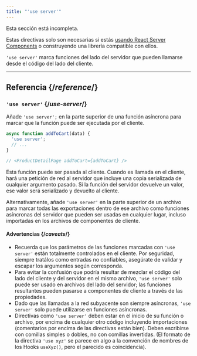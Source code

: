 ```yaml
---
title: "'use server'"
---
```


<Wip>

Esta sección está incompleta.

Estas directivas solo son necesarias si estás [usando React Server Components](/learn/start-a-new-react-project#bleeding-edge-react-frameworks) o construyendo una librería compatible con ellos.

</Wip>


<Intro>

`'use server'` marca funciones del lado del servidor que pueden llamarse desde el código del lado del cliente.

</Intro>

<InlineToc />

---

## Referencia {/*reference*/}

### `'use server'` {/*use-server*/}

Añade `'use server';` en la parte superior de una función asíncrona para marcar que la función puede ser ejecutada por el cliente.

```js
async function addToCart(data) {
  'use server';
  // ...
}

// <ProductDetailPage addToCart={addToCart} />
```

Esta función puede ser pasada al cliente. Cuando es llamada en el cliente, hará una petición de red al servidor que incluye una copia serializada de cualquier argumento pasado. Si la función del servidor devuelve un valor, ese valor será serializado y devuelto al cliente.

Alternativamente, añade `'use server'` en la parte superior de un archivo para marcar todas las exportaciones dentro de ese archivo como funciones asíncronas del servidor que pueden ser usadas en cualquier lugar, incluso importadas en los archivos de componentes de cliente.

#### Advertencias {/*caveats*/}

* Recuerda que los parámetros de las funciones marcadas con `'use server'` están totalmente controlados en el cliente. Por seguridad, siempre tratálos como entradas no confiables, asegúrate de validar y escapar los argumentos según corresponda.
* Para evitar la confusión que podría resultar de mezclar el código del lado del cliente y del servidor en el mismo archivo, `'use server'` solo puede ser usado en archivos del lado del servidor; las funciones resultantes pueden pasarse a componentes de cliente a través de las propiedades.
* Dado que las llamadas a la red subyacente son siempre asíncronas, `'use server'` solo puede utilizarse en funciones asíncronas.
* Directivas como `'use server'` deben estar en el inicio de su función o archivo, por encima de cualquier otro código incluyendo importaciones (comentarios por encima de las directivas están bien). Deben escribirse con comillas simples o dobles, no con comillas invertidas. (El formato de la directiva `'use xyz'` se parece en algo a la convención de nombres de los Hooks `useXyz()`, pero el parecido es coincidencia).
